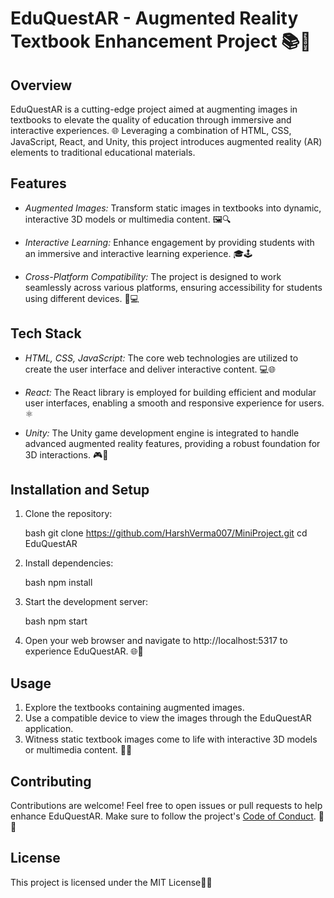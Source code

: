 # EduQuestAR - Augmented Reality Textbook Enhancement Project 📚🚀

## Overview

EduQuestAR is a cutting-edge project aimed at augmenting images in textbooks to elevate the quality of education through immersive and interactive experiences. 🌐 Leveraging a combination of HTML, CSS, JavaScript, React, and Unity, this project introduces augmented reality (AR) elements to traditional educational materials.

## Features

- *Augmented Images:* Transform static images in textbooks into dynamic, interactive 3D models or multimedia content. 🖼🔍

- *Interactive Learning:* Enhance engagement by providing students with an immersive and interactive learning experience. 🎓🕹

- *Cross-Platform Compatibility:* The project is designed to work seamlessly across various platforms, ensuring accessibility for students using different devices. 📱💻

## Tech Stack

- *HTML, CSS, JavaScript:* The core web technologies are utilized to create the user interface and deliver interactive content. 💻🌐

- *React:* The React library is employed for building efficient and modular user interfaces, enabling a smooth and responsive experience for users. ⚛

- *Unity:* The Unity game development engine is integrated to handle advanced augmented reality features, providing a robust foundation for 3D interactions. 🎮🚀

## Installation and Setup

1. Clone the repository:

   bash
   git clone https://github.com/HarshVerma007/MiniProject.git
   cd EduQuestAR
   

2. Install dependencies:

   bash
   npm install
   

3. Start the development server:

   bash
   npm start
   

4. Open your web browser and navigate to http://localhost:5317 to experience EduQuestAR. 🌐🚀

## Usage

1. Explore the textbooks containing augmented images.
2. Use a compatible device to view the images through the EduQuestAR application.
3. Witness static textbook images come to life with interactive 3D models or multimedia content. 📖🔮

## Contributing

Contributions are welcome! Feel free to open issues or pull requests to help enhance EduQuestAR. Make sure to follow the project's [Code of Conduct](CODE_OF_CONDUCT.md). 🤝🌟

## License

This project is licensed under the MIT License📄📝
